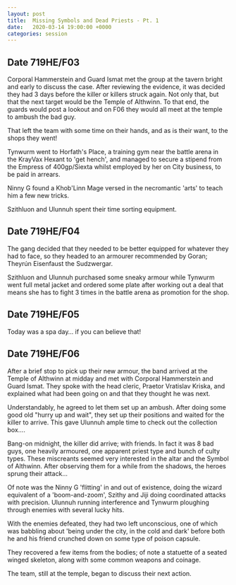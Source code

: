 ```yaml
---
layout: post
title:  Missing Symbols and Dead Priests - Pt. 1
date:   2020-03-14 19:00:00 +0000
categories: session
---
```


## Date 719HE/F03

Corporal Hammerstein and Guard Ismat met the group at the tavern bright and early to discuss the case. After reviewing the evidence, it was decided they had 3 days before the killer or killers struck again. Not only that, but that the next target would be the Temple of Althwinn. To that end, the guards would post a lookout and on F06 they would all meet at the temple to ambush the bad guy.

That left the team with some time on their hands, and as is their want, to the shops they went!

Tynwurm went to Horfath's Place, a training gym near the battle arena in the KrayVax Hexant to 'get hench', and managed to secure a stipend from the Empress of 400gp/Siexta whilst employed by her on City business, to be paid in arrears.

Ninny G found a Khob'Linn Mage versed in the necromantic 'arts' to teach him a few new tricks.

Szithluon and Ulunnuh spent their time sorting equipment.
## Date 719HE/F04
The gang decided that they needed to be better equipped for whatever they had to face, so they headed to an armourer recommended by Goran;  Theyrún Eisenfaust the Sudzwergar.

Szithluon and Ulunnuh purchased some sneaky armour while Tynwurm went full metal jacket and ordered some plate after working out a deal that means she has to fight 3 times in the battle arena as promotion for the shop.

## Date 719HE/F05

Today was a spa day… if you can believe that!

## Date 719HE/F06
After a brief stop to pick up their new armour, the band arrived at the Temple of Althwinn at midday and met with Corporal Hammerstein and Guard Ismat. They spoke with the head cleric, Praetor Vratislav Kriska, and explained what had been going on and that they thought he was next.

Understandably, he agreed to let them set up an ambush. After doing some good old "hurry up and wait", they set up their positions and waited for the killer to arrive. This gave Ulunnuh ample time to check out the collection box....

Bang-on midnight, the killer did arrive; with friends. In fact it was 8 bad guys, one heavily armoured, one apparent priest type and bunch of culty types. These miscreants seemed very interested in the altar and the Symbol of Althwinn. After observing them for a while from the shadows, the heroes sprung their attack…

Of note was the Ninny G 'flitting' in and out of existence, doing the wizard equivalent of a 'boom-and-zoom', Szithy and Jiji doing coordinated attacks with precision. Ulunnuh running interference and Tynwurm ploughing through enemies with several lucky hits. 

With the enemies defeated, they had two left unconscious, one of which was babbling about 'being under the city, in the cold and dark' before both he and his friend crunched down on some type of poison capsule.

They recovered a few items from the bodies; of note a statuette of a seated winged skeleton, along with some common weapons and coinage.

The team, still at the temple, began to discuss their next action.
